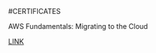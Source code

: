 #CERTIFICATES

AWS Fundamentals: Migrating to the Cloud

[LINK](https://coursera.org/share/9c7805bad409482f25ab633697fd2886)

